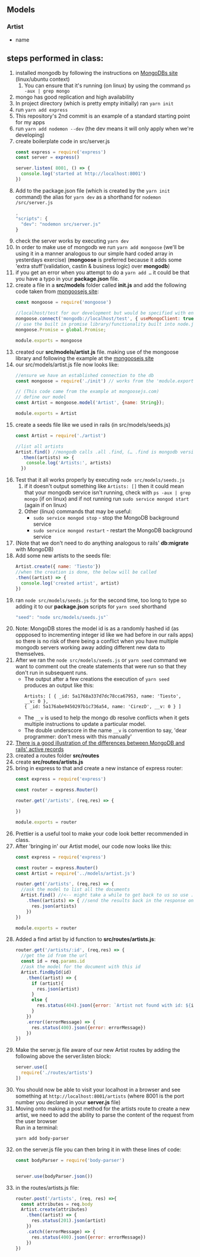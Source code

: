 ## Models

### Artist
* name

## steps performed in class:
1. installed mongodb by following the instructions on [MongoDBs site](https://docs.mongodb.com/manual/tutorial/install-mongodb-on-ubuntu/) (linux/ubuntu context)
    1. You can ensure that it's running (on linux) by using the command `ps -aux | grep mongo`
1. mongo has good replication and high availability
1. In project directory (which is pretty empty initially) ran `yarn init`
1. run `yarn add express`
1. This repository's 2nd commit is an example of a standard starting point for my apps
1. run `yarn add nodemon --dev` (the dev means it will only apply when we're developing)
1. create boilerplate code in src/server.js
    ```javascript
    const express = require('express')
    const server = express()

    server.listen( 8001, () => {
      console.log('started at http://localhost:8001')
    })
    ```
1. Add to the package.json file (which is created by the `yarn init` command) the alias for `yarn dev` as a shorthand for `nodemon /src/server.js`
    ```javascript
    ,
    "scripts": {
      "dev": "nodemon src/server.js"
    }
    ```
1. check the server works by executing `yarn dev`
1. In order to make use of mongodb we run `yarn add mongoose` (we'll be using it in a manner analogous to our simple hard coded array in yesterdays exercise) (**mongoose** is preferred because it adds some 'extra stuff'(validation, castin & business logic) over **mongodb**)
1. if you get an error when you attempt to do a `yarn add …` it could be that you have a typo in your **package.json** file.
1. create a file in a **src/models** folder called **init.js** and add the following code taken from [mongoosejs site](http://mongoosejs.com/):
    ```javascript
    const mongoose = require('mongoose')

    //localhost/test for our development but would be specified with env variables for production…
    mongoose.connect('mongodb://localhost/test', { useMongoClient: true });
    // use the built in promise library/functionality built into node.js
    mongoose.Promise = global.Promise;

    module.exports = mongoose
    ```
1. created our **src/models/artist.js** file. making use of the mongoose library and following the example at the [mongoosejs site](http://mongoosejs.com/)
1. our src/models/artist.js file now looks like:
    ```javascript
    //ensure we have an established connection to the db
    const mongoose = require('./init') // works from the 'module.exports = mongoose' line in init.js

    // (This code came from the example at mongoosejs.com)
    // define our model
    const Artist = mongoose.model('Artist', {name: String});

    module.exports = Artist
    ```
1. create a seeds file like we used in rails (in src/models/seeds.js)
    ```javascript
    const Artist = require('./artist')

    //list all artists
    Artist.find() //mongodb calls .all .find, (… .find is mongodb version of rails' .all)
      .then((artists) => {
        console.log('Artists:', artists)
      })
    ```
1. Test that it all works properly by executing `node src/models/seeds.js`
    1. if it doesn't output something like `Artists: []` then it could mean that your mongodb service isn't running, check with `ps -aux | grep mongo` (if on linux) and if not running run `sudo service mongod start` (again if on linux)
    1. Other (linux) commands that may be useful:
        * `sudo service mongod stop` - stop the MongoDB background service
        * `sudo service mongod restart` - restart the MongoDB background service
1. (Note that we don't need to do anything analogous to rails' **db:migrate** with MongoDB)
1. Add some new artists to the seeds file:
    ```javascript
    Artist.create({ name: 'Tiesto'})
    //when the creation is done, the below will be called
    .then((artist) => {
      console.log('created artist', artist)
    })
    ```
1. ran `node src/models/seeds.js` for the second time, too long to type so adding it to our **package.json** scripts for `yarn seed` shorthand
    ```javascript
    "seed": "node src/models/seeds.js"`
    ```
1. Note: MongoDB stores the model id is as a randomly hashed id (as oppposed to incrementing integer id like we had before in our rails apps) so there is no risk of there being a conflict when you have multiple mongodb servers working away adding different new data to themselves.
1. After we ran the `node src/models/seeds.js` or `yarn seed` command we want to comment out the create statements that were run so that they don't run in subsequent runs.
    * The output after a few creations the execution of `yarn seed` produces an output like this:
        ```
        Artists: [ { _id: 5a1768a337d7dc78cca67953, name: 'Tiesto', __v: 0 },
        { _id: 5a176abe9450297b1c736a54, name: 'CirezD', __v: 0 } ]
        ```
    * The `__v` is used to help the mongo db resolve conflicts when it gets multiple instructions to update a particular model.
    * The double underscore in the name `__v` is convention to say, 'dear programmer: don't mess with this manually'
1. [There is a good illustration of the differences between MongoDB and rails' active records](https://github.com/Coder-Academy-Patterns/mongoose-vs-activerecord)
1. created a routes folder **src/routes**
1. create **src/routes/artists.js**
1. bring in express to that and create a new instance of express router:
    ```javascript
    const express = require('express')

    const router = express.Router()

    router.get('/artists', (req,res) => {

    })

    module.exports = router
    ```
1. Prettier is a useful tool to make your code look better recommended in class.
1. After 'bringing in' our Artist model, our code now looks like this:
    ```javascript
    const express = require('express')

    const router = express.Router()
    const Artist = require('../models/artist.js')

    router.get('/artists', (req,res) => {
      //ask the model to list all the documents
      Artist.find() //<-- might take a while to get back to us so use .then to specify what to do when it returns the result.
        .then((artists) => { //send the results back in the response once it's loaded
          res.json(artists)
        })
    })

    module.exports = router
    ```
1.  Added a find artist by id function to **src/routes/artists.js**:
    ```javascript
    router.get('/artists/:id', (req,res) => {
      //get the id from the url
      const id = req.params.id
      //ask the model for the document with this id
      Artist.findById(id)
        .then((artist) => {
          if (artist){
            res.json(artist)
          }
          else {
            res.status(404).json({error: `Artist not found with id: ${id}`})  
          }
        })
        .error((errorMessage) => {
          res.status(400).json({error: errorMessage})
        })
    })
    ```
1. Make the server.js file aware of our new Artist routes by adding the following above the server.listen block:
      ```javascript
      server.use([
        require('./routes/artists')
      ])
      ```
1. You should now be able to visit your localhost in a browser and see something at `http://localhost:8001/artists` (where 8001 is the port number you declared in your **server.js** file)
1. Moving onto making a post method for the artists route to create a new artist, we need to add the ability to parse the content of the request from the user browser<br>
Run in a terminal:
    ```
    yarn add body-parser
    ```
1. on the server.js file you can then bring it in with these lines of code:
    ```javascript
    const bodyParser = require('body-parser')


    server.use(bodyParser.json())

    ```
1. in the routes/artists.js file:
    ```javascript
    router.post('/artists', (req, res) =>{
      const attributes = req.body
      Artist.create(attributes)
        .then((artist) => {
          res.status(201).json(artist)
        })
        .catch((errorMessage) => {
          res.status(400).json({error: errorMessage})
        })
    })
    ```
